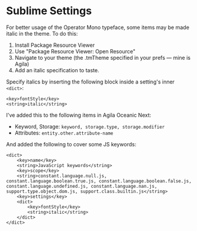 # Sublime Settings

For better usage of the Operator Mono typeface, some items may be made italic in the theme. To do this:

1. Install Package Resource Viewer
2. Use "Package Resource Viewer: Open Resource"
3. Navigate to your theme (the .tmTheme specified in your prefs — mine is Agila)
4. Add an italic specification to taste.

Specify italics by inserting the following block inside a setting's inner `<dict>`:

```
<key>fontStyle</key>
<string>italic</string>
```

I've added this to the following items in Agila Oceanic Next:

- Keyword, Storage: `keyword, storage.type, storage.modifier`
- Attributes: `entity.other.attribute-name`

And added the following to cover some JS keywords:

```
<dict>
    <key>name</key>
    <string>JavaScript keywords</string>
    <key>scope</key>
    <string>constant.language.null.js, constant.language.boolean.true.js, constant.language.boolean.false.js, constant.language.undefined.js, constant.language.nan.js, support.type.object.dom.js, support.class.builtin.js</string>
    <key>settings</key>
    <dict>
        <key>fontStyle</key>
        <string>italic</string>
    </dict>
</dict>
```

